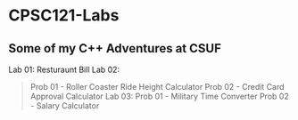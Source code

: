# CPSC121-Labs
Some of my C++ Adventures at CSUF
----------------------------------
Lab 01: Resturaunt Bill
Lab 02: 
  > Prob 01 - Roller Coaster Ride Height Calculator 
  > Prob 02 - Credit Card Approval Calculator
Lab 03: 
  > Prob 01 - Military Time Converter
  > Prob 02 - Salary Calculator
